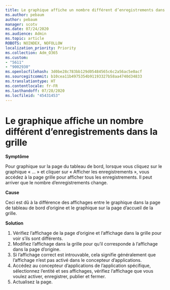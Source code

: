 ```yaml
---
title: Le graphique affiche un nombre différent d’enregistrements dans la grille
ms.author: pebaum
author: pebaum
manager: scotv
ms.date: 07/24/2020
ms.audience: Admin
ms.topic: article
ROBOTS: NOINDEX, NOFOLLOW
localization_priority: Priority
ms.collection: Adm_O365
ms.custom:
- "5611"
- "9002930"
ms.openlocfilehash: 3d0be28c783bb129d05484565c6c2a56ac5e0acf
ms.sourcegitcommit: b10cea11b4975354b91193327b58aa4740d34833
ms.translationtype: HT
ms.contentlocale: fr-FR
ms.lasthandoff: 07/28/2020
ms.locfileid: "45431453"
---
```

# <a name="chart-shows-different-number-of-records-in-grid"></a>Le graphique affiche un nombre différent d’enregistrements dans la grille

**Symptôme**

Pour graphique sur la page du tableau de bord, lorsque vous cliquez sur le graphique « ... » et cliquer sur « Afficher les enregistrements », vous accédez à la page grille pour afficher tous les enregistrements. Il peut arriver que le nombre d’enregistrements change.

**Cause**

Ceci est dû à la différence des affichages entre le graphique dans la page de tableau de bord d’origine et le graphique sur la page d’accueil de la grille.  

**Solution**

1. Vérifiez l’affichage de la page d’origine et l’affichage dans la grille pour voir s’ils sont différents.
2. Modifiez l’affichage dans la grille pour qu’il corresponde à l’affichage dans la page d’origine.
3. Si l’affichage correct est introuvable, cela signifie généralement que l’affichage n’est pas activé dans le concepteur d’applications.
4. Accédez au concepteur d’applications de l’application spécifique, sélectionnez l’entité et ses affichages, vérifiez l’affichage que vous voulez activer, enregistrer, publier et fermer.
5. Actualisez la page.